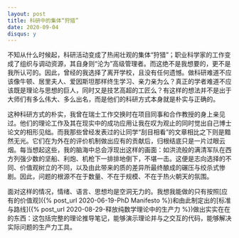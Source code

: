 ```yaml
---
layout: post
title: 科研中的集体“狩猎”
date: 2020-09-04
disqus: y
---
```


不知从什么时候起，科研活动变成了热闹壮观的集体“狩猎”；职业科学家的工作变成了组织与调动资源，其自身则“沦为”高级管理者。而这绝不是我想要的，更不是我所认可的。因此，曾经的我选择了离开学校，且没有任何遗憾。做科研难道不应该像牛顿、居里夫人、爱因斯坦那样终生学习、亲力亲为么？真正的学者难道不应该既是理论与思想的巨人，同时又是技艺高超的工匠么？有这样的想法并不是出于大师们有多么伟大、多么出名，而是他们的科研方式本身就是朴实与正确的。

这种科研方式的朴实，我曾在瑞士工作交换时在项目同事和合作教授的身上亲见过。他们的理论工作及其在现实中的成功应用让我在叹为观止的同时觉出自己博士论文的相形见绌。而我那些曾经发表过的让同学“刮目相看”的文章相比之下则是黯然无光。它们在为外在的评价机制做出应有的贡献后，归根结底只是一片过眼云烟。每当想起这些，我的脑海中总会浮现出这样的画面：如洪流般的满清军队在西方列强少数的坚船、利炮、机枪下一排排地倒下，不堪一击。这便是志向选择的不同、价值观树立的不同，以及由此带来的质的差异所最终酿成的碾压与绞杀式惨剧。因此，问题的根源不在于数量、不在于规模、不在于热火朝天的氛围。

面对这样的情况，情绪、语言、思想均是空洞无力的。我想我能做的只有按照[应有的价值观]({% post_url 2020-06-19-PhD Manifesto %})和由此制定出的[标准与路线]({% post_url 2020-08-29-释放纯数学理论中的生产力 %})做出实实在在的东西：这包括完整的理论推导笔记，能够演示理论并与之交互的代码，能够解决实际问题的生产力工具。

